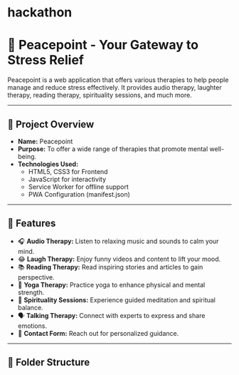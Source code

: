 # hackathon


# 🎯 Peacepoint - Your Gateway to Stress Relief

Peacepoint is a web application that offers various therapies to help people manage and reduce stress effectively. It provides audio therapy, laughter therapy, reading therapy, spirituality sessions, and much more.

---

## 🚀 **Project Overview**

- **Name:** Peacepoint
- **Purpose:** To offer a wide range of therapies that promote mental well-being.
- **Technologies Used:**  
  - HTML5, CSS3 for Frontend
  - JavaScript for interactivity
  - Service Worker for offline support
  - PWA Configuration (manifest.json)  

---

## 🌟 **Features**
- 🎧 **Audio Therapy:** Listen to relaxing music and sounds to calm your mind.
- 😂 **Laugh Therapy:** Enjoy funny videos and content to lift your mood.
- 📚 **Reading Therapy:** Read inspiring stories and articles to gain perspective.
- 🧘 **Yoga Therapy:** Practice yoga to enhance physical and mental strength.
- 🙏 **Spirituality Sessions:** Experience guided meditation and spiritual balance.
- 🗣️ **Talking Therapy:** Connect with experts to express and share emotions.
- 📝 **Contact Form:** Reach out for personalized guidance.

---

## 📂 **Folder Structure**
